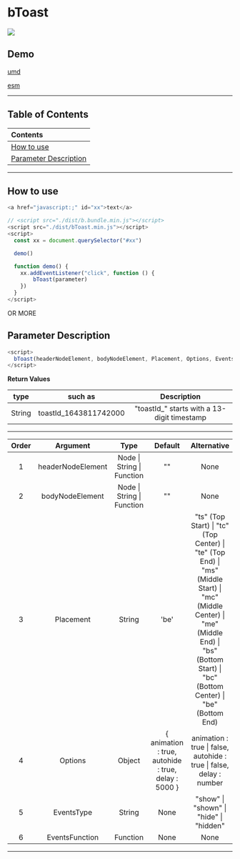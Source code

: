 # bToast

[![](https://img.shields.io/github/stars/ZhangChengLin/b-components.svg?style=social)](https://github.com/ZhangChengLin/b-components)

## Demo

[umd](../demo/umd/toast.html)

[esm](../demo/esm/toast.html)

---

## Table of Contents

| Contents                                        |
|:------------------------------------------------|
| [How to use](#how-to-use)                       |
| [Parameter Description](#parameter-description) |

---

## How to use

```javascript
<a href="javascript:;" id="xx">text</a>

// <script src="./dist/b.bundle.min.js"></script>
<script src="./dist/bToast.min.js"></script>
<script>
  const xx = document.querySelector("#xx")

  demo()

  function demo() {
    xx.addEventListener("click", function () {
        bToast(parameter)
    })
  }
</script>
```

OR MORE

## Parameter Description

```javascript
<script>
  bToast(headerNodeElement, bodyNodeElement, Placement, Options, EventsType, EventsFunction)
</script>
```

**Return Values**

|  type  |        such as        |                 Description                 |
|:------:|:---------------------:|:-------------------------------------------:|
| String | toastId_1643811742000 | "toastId_" starts with a 13-digit timestamp |

---

| Order |     Argument      |                Type                |                           Default                           |                                                                                                               Alternative                                                                                                                |                          Description                           |
|:-----:|:-----------------:|:----------------------------------:|:-----------------------------------------------------------:|:----------------------------------------------------------------------------------------------------------------------------------------------------------------------------------------------------------------------------------------:|:--------------------------------------------------------------:|
|   1   | headerNodeElement | Node &#124; String &#124; Function |                             ""                              |                                                                                                                   None                                                                                                                   |         h5.offcanvas-title The content of the element          |
|   2   |  bodyNodeElement  | Node &#124; String &#124; Function |                             ""                              |                                                                                                                   None                                                                                                                   |         div.offcanvas-body The content of the element          |
|   3   |     Placement     |               String               |                            'be'                             | "ts" (Top Start) &#124; "tc" (Top Center) &#124; "te" (Top End) &#124;<br/>"ms" (Middle Start) &#124; "mc" (Middle Center) &#124; "me" (Middle End) &#124;<br/> "bs" (Bottom Start) &#124; "bc" (Bottom Center) &#124; "be" (Bottom End) | https://getbootstrap.com/docs/5.2/components/toasts/#placement |
|   4   |      Options      |               Object               | { animation : true,<br/>autohide : true,<br/>delay : 5000 } |                                                                           animation : true &#124; false,<br/>autohide : true &#124; false,<br/>delay : number                                                                            |  https://getbootstrap.com/docs/5.2/components/toasts/#options  |
|   5   |    EventsType     |               String               |                            None                             |                                                                                           "show" &#124; "shown" &#124; "hide" &#124; "hidden"                                                                                            |  https://getbootstrap.com/docs/5.2/components/toasts/#events   |
|   6   |  EventsFunction   |              Function              |                            None                             |                                                                                                                   None                                                                                                                   |  https://getbootstrap.com/docs/5.2/components/toasts/#events   |

---
